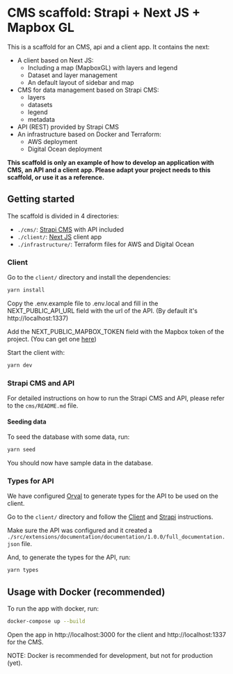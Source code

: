 # CMS scaffold: Strapi + Next JS + Mapbox GL

This is a scaffold for an CMS, api and a client app. It contains the next:

- A client based on Next JS:
  - Including a map (MapboxGL) with layers and legend
  - Dataset and layer management
  - An default layout of sidebar and map
- CMS for data management based on Strapi CMS:
  - layers
  - datasets
  - legend
  - metadata
- API (REST) provided by Strapi CMS
- An infrastructure based on Docker and Terraform:
  - AWS deployment
  - Digital Ocean deployment

**This scaffold is only an example of how to develop an application with CMS, an API and a client app. Please adapt your project needs to this scaffold, or use it as a reference.**

## Getting started

The scaffold is divided in 4 directories:

- `./cms/`: [Strapi CMS](https://strapi.io/) with API included
- `./client/`: [Next JS](https://nextjs.org/) client app
- `./infrastructure/`: Terraform files for AWS and Digital Ocean


### Client

Go to the `client/` directory and install the dependencies:

```bash
yarn install
```

Copy the .env.example file to .env.local and fill in the NEXT_PUBLIC_API_URL field with the url of the API. (By default it's http://localhost:1337)

Add the NEXT_PUBLIC_MAPBOX_TOKEN field with the Mapbox token of the project. (You can get one [here](https://account.mapbox.com/access-tokens/))

Start the client with:

```bash
yarn dev
```

### Strapi CMS and API

For detailed instructions on how to run the Strapi CMS and API, please refer to the `cms/README.md` file.

#### Seeding data

To seed the database with some data, run:

```bash
yarn seed
```

You should now have sample data in the database.

### Types for API

We have configured [Orval](https://orval.dev/) to generate types for the API to be used on the client.

Go to the `client/` directory and follow the [Client](#client) and [Strapi](#strapi-cms-and-api) instructions.

Make sure the API was configured and it created a `./src/extensions/documentation/documentation/1.0.0/full_documentation.json` file.

And, to generate the types for the API, run:

```bash
yarn types
```

## Usage with Docker (recommended)

To run the app with docker, run:

```bash
docker-compose up --build
```

Open the app in http://localhost:3000 for the client and http://localhost:1337 for the CMS.

NOTE: Docker is recommended for development, but not for production (yet).

